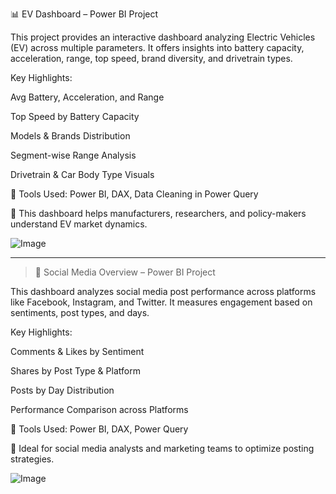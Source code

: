 📊 EV Dashboard – Power BI Project

This project provides an interactive dashboard analyzing Electric Vehicles (EV) across multiple parameters. It offers insights into battery capacity, acceleration, range, top speed, brand diversity, and drivetrain types.

Key Highlights:

Avg Battery, Acceleration, and Range

Top Speed by Battery Capacity

Models & Brands Distribution

Segment-wise Range Analysis

Drivetrain & Car Body Type Visuals


🔧 Tools Used: Power BI, DAX, Data Cleaning in Power Query

📌 This dashboard helps manufacturers, researchers, and policy-makers understand EV market dynamics.

![Image](https://github.com/user-attachments/assets/97b5cc1d-8f8a-41de-968a-26fa97a3e885)

---

> 📱 Social Media Overview – Power BI Project

This dashboard analyzes social media post performance across platforms like Facebook, Instagram, and Twitter. It measures engagement based on sentiments, post types, and days.

Key Highlights:

Comments & Likes by Sentiment

Shares by Post Type & Platform

Posts by Day Distribution

Performance Comparison across Platforms


🔧 Tools Used: Power BI, DAX, Power Query

📌 Ideal for social media analysts and marketing teams to optimize posting strategies.

![Image](https://github.com/user-attachments/assets/a038e6f9-72ab-4307-be73-73cde12cf3ef)
